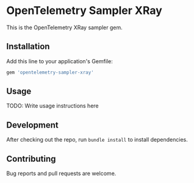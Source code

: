 # OpenTelemetry Sampler XRay

This is the OpenTelemetry XRay sampler gem.

## Installation

Add this line to your application's Gemfile:

```ruby
gem 'opentelemetry-sampler-xray'
```

## Usage

TODO: Write usage instructions here

## Development

After checking out the repo, run `bundle install` to install dependencies.

## Contributing

Bug reports and pull requests are welcome.
